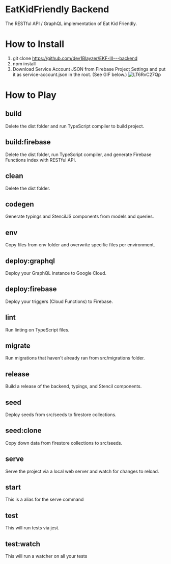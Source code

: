 # EatKidFriendly Backend

The RESTful API / GraphQL implementation of Eat Kid Friendly.

# How to Install

1. git clone https://github.com/dev1Blayzer/EKF-III---backend
2. npm install
3. Download Service Account JSON from Firebase Project Settings and put it as service-account.json in the root. (See GIF below.)
   ![LT6RvC27Qp](https://user-images.githubusercontent.com/4184680/66259522-8fba8180-e777-11e9-8e37-a7034c06ebd9.gif)

# How to Play

## build

Delete the dist folder and run TypeScript compiler to build project.

## build:firebase

Delete the dist folder, run TypeScript compiler, and generate Firebase Functions index with RESTful API.

## clean

Delete the dist folder.

## codegen

Generate typings and StencilJS components from models and queries.

## env

Copy files from env folder and overwrite specific files per environment.

## deploy:graphql

Deploy your GraphQL instance to Google Cloud.

## deploy:firebase

Deploy your triggers (Cloud Functions) to Firebase.

## lint

Run linting on TypeScript files.

## migrate

Run migrations that haven't already ran from src/migrations folder.

## release

Build a release of the backend, typings, and Stencil components.

## seed

Deploy seeds from src/seeds to firestore collections.

## seed:clone

Copy down data from firestore collections to src/seeds.

## serve

Serve the project via a local web server and watch for changes to reload.

## start

This is a alias for the serve command

## test

This will run tests via jest.

## test:watch

This will run a watcher on all your tests
